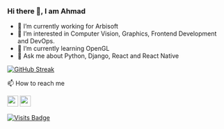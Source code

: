 ### Hi there 👋, I am Ahmad 

- 🔭 I’m currently working for Arbisoft
- 👀 I’m interested in Computer Vision, Graphics, Frontend Development and DevOps.
- 🌱 I’m currently learning OpenGL 
- 💬 Ask me about Python, Django, React and React Native

[![GitHub Streak](https://streak-stats.demolab.com?user=ahmadnaeemk&theme=blood-dark&hide_border=true&card_width=500&fire=EB5454&dates=EBC4C4)](https://git.io/streak-stats)

<!--
[![Readme Card](https://github-readme-stats.vercel.app/api/?username=ahmadnaeemk&show_icons=true&count_private=true&include_all_commits=true&title_color=eb1b0c&icon_color=eb1b0c&random=&randomss524272)](https://ahmadnaeemk.github.io)
-->

📫 How to reach me
<p>
  <a href="mailto:ahmadnaeemk12@gmail.com"><img src="https://img.shields.io/badge/-Email-white?&style=for-the-badge&logo=gmail&logoColor=EA4335" height=25></a> <a href="https://www.instagram.com/ahm3dnaeem/"><img src="https://img.shields.io/badge/-Instagram-white?&style=for-the-badge&logo=instagram&logoColor=deepPink" height=25></a> <a href="https://www.linkedin.com/in/muhammad-ahmad-naeem-aa2614185">
</a>
</p

 [![Visits Badge](https://badges.strrl.dev/visits/ahmadnaeemk/ahmadnaeemk?style=for-the-badge&color=blue)](https://badges.strrl.dev)
<!-- 
<div style="width:100%;">
    <img src="https://komarev.com/ghpvc/?username=AhmadNaeemK&style=flat-square&color=blue" alt="" style="width:120px;"/>
</div>

<!-- ![Ahmad's Top 5 used langs](https://github-readme-stats.vercel.app/api/top-langs/?username=AhmadNaeemK&langs_count=5&theme=dark) -->


